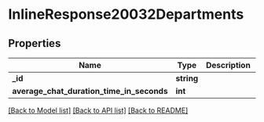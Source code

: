 # InlineResponse20032Departments

## Properties
Name | Type | Description | Notes
------------ | ------------- | ------------- | -------------
**_id** | **string** |  | [optional] 
**average_chat_duration_time_in_seconds** | **int** |  | [optional] 

[[Back to Model list]](../../README.md#documentation-for-models) [[Back to API list]](../../README.md#documentation-for-api-endpoints) [[Back to README]](../../README.md)

